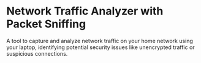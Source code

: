 # Network Traffic Analyzer with Packet Sniffing
A tool to capture and analyze network traffic on your home network using your laptop, identifying potential security issues like unencrypted traffic or suspicious connections.
